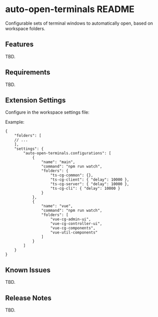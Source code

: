 # auto-open-terminals README

Configurable sets of terminal windows to automatically open, based on workspace folders.

## Features

TBD.

## Requirements

TBD.

## Extension Settings

Configure in the workspace settings file:

Example:
```
{
	"folders": [
    // ...
	],
	"settings": {
		"auto-open-terminals.configurations": [
			{
				"name": "main",
				"command": "npm run watch",
				"folders": {
					"ts-cg-common": {},
					"ts-cg-client": { "delay": 10000 },
					"ts-cg-server": { "delay": 10000 },
					"ts-cg-cli": { "delay": 10000 }
				}
			},
			{
				"name": "vue",
				"command": "npm run watch",
				"folders": [
					"vue-cg-admin-ui",
					"vue-cg-controller-ui",
					"vue-cg-components",
					"vue-util-components"
				]
			}
		]
	}
}
```

## Known Issues

TBD.

## Release Notes

TBD.

